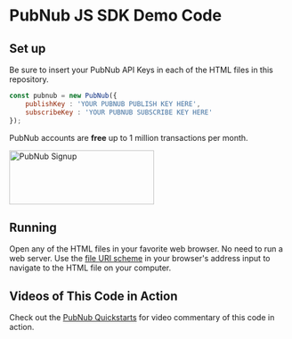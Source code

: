 # PubNub JS SDK Demo Code

## Set up

Be sure to insert your PubNub API Keys in each of the HTML files in this repository.

```javascript
const pubnub = new PubNub({
    publishKey : 'YOUR PUBNUB PUBLISH KEY HERE',
    subscribeKey : 'YOUR PUBNUB SUBSCRIBE KEY HERE'
});
```

PubNub accounts are **free** up to 1 million transactions per month.

<a href="https://dashboard.pubnub.com/signup?devrel_gh=pubnub-api-demos-js">
    <img alt="PubNub Signup" src="https://i.imgur.com/og5DDjf.png" width=260 height=97/>
</a>

## Running

Open any of the HTML files in your favorite web browser. No need to run a web server. Use the [file URI scheme](https://en.wikipedia.org/wiki/File_URI_scheme) in your browser's address input to navigate to the HTML file on your computer.

## Videos of This Code in Action

Check out the [PubNub Quickstarts](https://www.pubnub.com/docs/getting-started-guides/pubnub-publish-subscribe?devrel_gh=pubnub-js-quickstart) for video commentary of this code in action.
